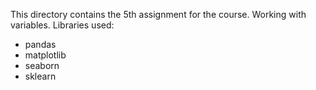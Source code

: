 This directory contains the 5th assignment for the course. Working with variables. Libraries used:

- pandas
- matplotlib
- seaborn
- sklearn
